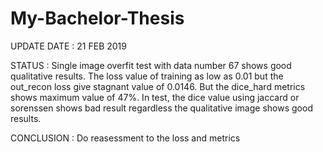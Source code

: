# My-Bachelor-Thesis
UPDATE DATE : 21 FEB 2019

STATUS      : 
  Single image overfit test with data number 67 shows good qualitative results. The loss value of training as low as 0.01 but the out_recon loss give stagnant value of 0.0146. But the dice_hard metrics shows maximum value of 47%. In test, the dice value using jaccard or sorenssen shows bad result regardless the qualitative image shows good results.
  
CONCLUSION  :
  Do reasessment to the loss and metrics
